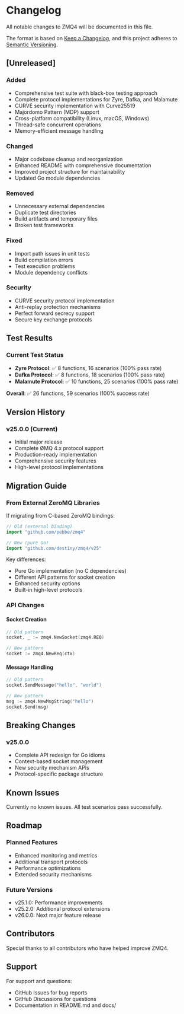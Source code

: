 # Changelog

All notable changes to ZMQ4 will be documented in this file.

The format is based on [Keep a Changelog](https://keepachangelog.com/en/1.0.0/),
and this project adheres to [Semantic Versioning](https://semver.org/spec/v2.0.0.html).

## [Unreleased]

### Added
- Comprehensive test suite with black-box testing approach
- Complete protocol implementations for Zyre, Dafka, and Malamute
- CURVE security implementation with Curve25519
- Majordomo Pattern (MDP) support
- Cross-platform compatibility (Linux, macOS, Windows)
- Thread-safe concurrent operations
- Memory-efficient message handling

### Changed
- Major codebase cleanup and reorganization
- Enhanced README with comprehensive documentation
- Improved project structure for maintainability
- Updated Go module dependencies

### Removed
- Unnecessary external dependencies
- Duplicate test directories
- Build artifacts and temporary files
- Broken test frameworks

### Fixed
- Import path issues in unit tests
- Build compilation errors
- Test execution problems
- Module dependency conflicts

### Security
- CURVE security protocol implementation
- Anti-replay protection mechanisms
- Perfect forward secrecy support
- Secure key exchange protocols

## Test Results

### Current Test Status
- **Zyre Protocol**: ✅ 8 functions, 16 scenarios (100% pass rate)
- **Dafka Protocol**: ✅ 8 functions, 18 scenarios (100% pass rate)  
- **Malamute Protocol**: ✅ 10 functions, 25 scenarios (100% pass rate)

**Overall**: ✅ 26 functions, 59 scenarios (100% success rate)

## Version History

### v25.0.0 (Current)
- Initial major release
- Complete ØMQ 4.x protocol support
- Production-ready implementation
- Comprehensive security features
- High-level protocol implementations

## Migration Guide

### From External ZeroMQ Libraries

If migrating from C-based ZeroMQ bindings:

```go
// Old (external binding)
import "github.com/pebbe/zmq4"

// New (pure Go)
import "github.com/destiny/zmq4/v25"
```

Key differences:
- Pure Go implementation (no C dependencies)
- Different API patterns for socket creation
- Enhanced security options
- Built-in high-level protocols

### API Changes

#### Socket Creation
```go
// Old pattern
socket, _ := zmq4.NewSocket(zmq4.REQ)

// New pattern  
socket := zmq4.NewReq(ctx)
```

#### Message Handling
```go
// Old pattern
socket.SendMessage("hello", "world")

// New pattern
msg := zmq4.NewMsgString("hello")
socket.Send(msg)
```

## Breaking Changes

### v25.0.0
- Complete API redesign for Go idioms
- Context-based socket management
- New security mechanism APIs
- Protocol-specific package structure

## Known Issues

Currently no known issues. All test scenarios pass successfully.

## Roadmap

### Planned Features
- Enhanced monitoring and metrics
- Additional transport protocols
- Performance optimizations
- Extended security mechanisms

### Future Versions
- v25.1.0: Performance improvements
- v25.2.0: Additional protocol extensions
- v26.0.0: Next major feature release

## Contributors

Special thanks to all contributors who have helped improve ZMQ4.

## Support

For support and questions:
- GitHub Issues for bug reports
- GitHub Discussions for questions
- Documentation in README.md and docs/